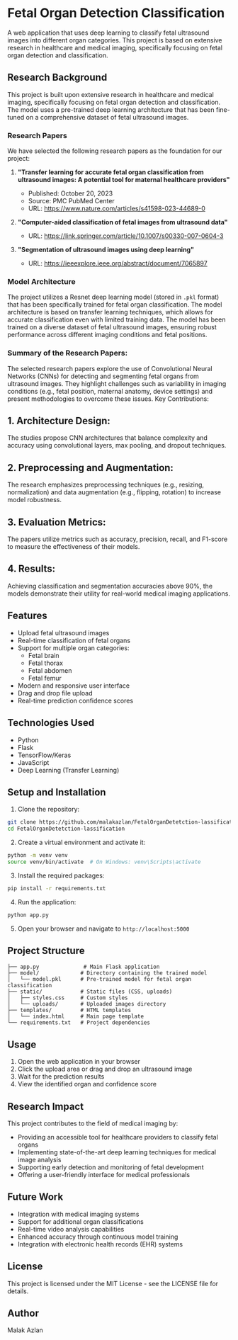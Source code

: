 # Fetal Organ Detection Classification

A web application that uses deep learning to classify fetal ultrasound images into different organ categories. This project is based on extensive research in healthcare and medical imaging, specifically focusing on fetal organ detection and classification.

## Research Background

This project is built upon extensive research in healthcare and medical imaging, specifically focusing on fetal organ detection and classification. The model uses a pre-trained deep learning architecture that has been fine-tuned on a comprehensive dataset of fetal ultrasound images.

### Research Papers

We have selected the following research papers as the foundation for our project:

1. **"Transfer learning for accurate fetal organ classification from ultrasound images: A potential tool for maternal healthcare providers"**
   - Published: October 20, 2023
   - Source: PMC PubMed Center
   - URL: https://www.nature.com/articles/s41598-023-44689-0

2. **"Computer-aided classification of fetal images from ultrasound data"**
   - URL: https://link.springer.com/article/10.1007/s00330-007-0604-3

3. **"Segmentation of ultrasound images using deep learning"**
   - URL: https://ieeexplore.ieee.org/abstract/document/7065897

### Model Architecture

The project utilizes a Resnet deep learning model (stored in `.pkl` format) that has been specifically trained for fetal organ classification. The model architecture is based on transfer learning techniques, which allows for accurate classification even with limited training data. The model has been trained on a diverse dataset of fetal ultrasound images, ensuring robust performance across different imaging conditions and fetal positions.

### Summary of the Research Papers: 
The selected research papers explore the use of Convolutional Neural Networks (CNNs) for detecting 
and segmenting fetal organs from ultrasound images. They highlight challenges such as variability in 
imaging conditions (e.g., fetal position, maternal anatomy, device settings) and present methodologies 
to overcome these issues. 
Key Contributions: 
## 1. Architecture Design: 
The studies propose CNN architectures that balance complexity and accuracy using 
convolutional layers, max pooling, and dropout techniques. 
## 2. Preprocessing and Augmentation: 
The research emphasizes preprocessing techniques (e.g., resizing, normalization) and 
data augmentation (e.g., flipping, rotation) to increase model robustness. 
## 3. Evaluation Metrics: 
The papers utilize metrics such as accuracy, precision, recall, and F1-score to measure 
the effectiveness of their models. 
## 4. Results: 
Achieving classification and segmentation accuracies above 90%, the models 
demonstrate their utility for real-world medical imaging applications. 

## Features

- Upload fetal ultrasound images
- Real-time classification of fetal organs
- Support for multiple organ categories:
  - Fetal brain
  - Fetal thorax
  - Fetal abdomen
  - Fetal femur
- Modern and responsive user interface
- Drag and drop file upload
- Real-time prediction confidence scores

## Technologies Used

- Python
- Flask
- TensorFlow/Keras
- JavaScript
- Deep Learning (Transfer Learning)

## Setup and Installation

1. Clone the repository:
```bash
git clone https://github.com/malakazlan/FetalOrganDetetction-lassification.git
cd FetalOrganDetetction-lassification
```

2. Create a virtual environment and activate it:
```bash
python -m venv venv
source venv/bin/activate  # On Windows: venv\Scripts\activate
```

3. Install the required packages:
```bash
pip install -r requirements.txt
```

4. Run the application:
```bash
python app.py
```

5. Open your browser and navigate to `http://localhost:5000`

## Project Structure

```
├── app.py              # Main Flask application
├── model/             # Directory containing the trained model
│   └── model.pkl      # Pre-trained model for fetal organ classification
├── static/            # Static files (CSS, uploads)
│   ├── styles.css     # Custom styles
│   └── uploads/       # Uploaded images directory
├── templates/         # HTML templates
│   └── index.html     # Main page template
└── requirements.txt   # Project dependencies
```

## Usage

1. Open the web application in your browser
2. Click the upload area or drag and drop an ultrasound image
3. Wait for the prediction results
4. View the identified organ and confidence score

## Research Impact

This project contributes to the field of medical imaging by:
- Providing an accessible tool for healthcare providers to classify fetal organs
- Implementing state-of-the-art deep learning techniques for medical image analysis
- Supporting early detection and monitoring of fetal development
- Offering a user-friendly interface for medical professionals

## Future Work

- Integration with medical imaging systems
- Support for additional organ classifications
- Real-time video analysis capabilities
- Enhanced accuracy through continuous model training
- Integration with electronic health records (EHR) systems

## License

This project is licensed under the MIT License - see the LICENSE file for details.

## Author

Malak Azlan 